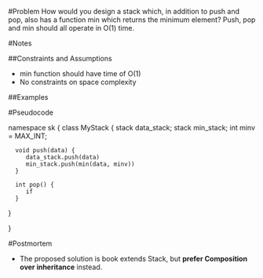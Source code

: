 #Problem
How would you design a stack which, in addition to push and pop, also has a function
min which returns the minimum element? Push, pop and min should all operate in
O(1) time.

#Notes


##Constraints and Assumptions
* min function should have time of O(1)
* No constraints on space complexity

##Examples

#Pseudocode

namespace sk {
   class MyStack {
      stack data_stack;
      stack min_stack;
      int minv = MAX_INT;

      void push(data) {
         data_stack.push(data)
         min_stack.push(min(data, minv))
      }

      int pop() {
         if
      }
   }

}

#Postmortem
* The proposed solution is book extends Stack, but **prefer Composition over inheritance**
instead.


